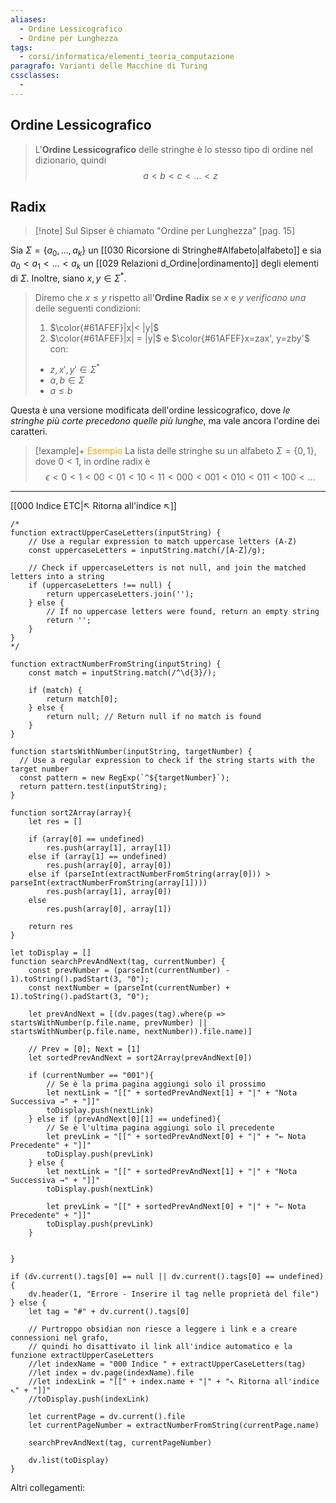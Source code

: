 ```yaml
---
aliases:
  - Ordine Lessicografico
  - Ordine per Lunghezza
tags:
  - corsi/informatica/elementi_teoria_computazione
paragrafo: Varianti delle Macchine di Turing
cssclasses:
  - 
---
```

## Ordine Lessicografico
> L'**Ordine Lessicografico** delle stringhe è lo stesso tipo di ordine nel dizionario, quindi $$a<b<c<\dots<z$$

## Radix

> [!note] Sul Sipser è chiamato "Ordine per Lunghezza" [pag. 15]

Sia $\Sigma=\{a_0,\dots, a_k\}$ un [[030 Ricorsione di Stringhe#Alfabeto|alfabeto]] e sia $a_0<a_1<\dots<a_k$ un [[029 Relazioni d_Ordine|ordinamento]] degli elementi di $\Sigma$. Inoltre, siano $x,y\in\Sigma^*$.

>Diremo che $x\le y$ rispetto all'**Ordine Radix** se $x$ e $y$ *verificano una* delle seguenti condizioni:
>1. $\color{#61AFEF}|x|< |y|$
>2. $\color{#61AFEF}|x| = |y|$ e $\color{#61AFEF}x=zax', y=zby'$ con:
>	- $z,x',y'\in\Sigma^*$
>	- $a,b\in\Sigma$
>	- $a\le b$



Questa è una versione modificata dell'ordine lessicografico, dove *le stringhe più corte precedono quelle più lunghe*, ma vale ancora l'ordine dei caratteri.

> [!example]+ <font color="orange">Esempio</font>
>La lista delle stringhe su un alfabeto $\Sigma=\{0,1\}$, dove $0<1$, in ordine radix è $$\epsilon<0<1<00<01<10<11<000<001<010<011<100<\dots$$



___
[[000 Indice ETC|↖ Ritorna all'indice ↖]]

```dataviewjs
/*
function extractUpperCaseLetters(inputString) {
	// Use a regular expression to match uppercase letters (A-Z)
	const uppercaseLetters = inputString.match(/[A-Z]/g);
	
	// Check if uppercaseLetters is not null, and join the matched letters into a string
	if (uppercaseLetters !== null) {
		return uppercaseLetters.join('');
	} else {
	    // If no uppercase letters were found, return an empty string
	    return '';
	}
}
*/

function extractNumberFromString(inputString) {
	const match = inputString.match(/^\d{3}/);
	
	if (match) {
		return match[0];
	} else {
		return null; // Return null if no match is found
	}
}

function startsWithNumber(inputString, targetNumber) {
  // Use a regular expression to check if the string starts with the target number
  const pattern = new RegExp(`^${targetNumber}`);
  return pattern.test(inputString);
}

function sort2Array(array){
	let res = []
	
	if (array[0] == undefined)
		res.push(array[1], array[1])
	else if (array[1] == undefined)
		res.push(array[0], array[0])
	else if (parseInt(extractNumberFromString(array[0])) > parseInt(extractNumberFromString(array[1])))
		res.push(array[1], array[0])
	else
		res.push(array[0], array[1])
	
	return res
}

let toDisplay = []
function searchPrevAndNext(tag, currentNumber) {
	const prevNumber = (parseInt(currentNumber) - 1).toString().padStart(3, "0");
	const nextNumber = (parseInt(currentNumber) + 1).toString().padStart(3, "0");
	
	let prevAndNext = [(dv.pages(tag).where(p => startsWithNumber(p.file.name, prevNumber) || startsWithNumber(p.file.name, nextNumber)).file.name)]
	
	// Prev = [0]; Next = [1]
	let sortedPrevAndNext = sort2Array(prevAndNext[0])
	
	if (currentNumber == "001"){ 
		// Se è la prima pagina aggiungi solo il prossimo
		let nextLink = "[[" + sortedPrevAndNext[1] + "|" + "Nota Successiva →" + "]]"
		toDisplay.push(nextLink)
	} else if (prevAndNext[0][1] == undefined){
		// Se è l'ultima pagina aggiungi solo il precedente
		let prevLink = "[[" + sortedPrevAndNext[0] + "|" + "← Nota Precedente" + "]]"
		toDisplay.push(prevLink)
	} else {
		let nextLink = "[[" + sortedPrevAndNext[1] + "|" + "Nota Successiva →" + "]]"
		toDisplay.push(nextLink)
		
		let prevLink = "[[" + sortedPrevAndNext[0] + "|" + "← Nota Precedente" + "]]"
		toDisplay.push(prevLink)
	}
	
	
}

if (dv.current().tags[0] == null || dv.current().tags[0] == undefined){
	dv.header(1, "Errore - Inserire il tag nelle proprietà del file")
} else {
	let tag = "#" + dv.current().tags[0]

	// Purtroppo obsidian non riesce a leggere i link e a creare connessioni nel grafo,
	// quindi ho disattivato il link all'indice automatico e la funzione extractUpperCaseLetters
	//let indexName = "000 Indice " + extractUpperCaseLetters(tag)
	//let index = dv.page(indexName).file
	//let indexLink = "[[" + index.name + "|" + "↖ Ritorna all'indice ↖" + "]]"
	//toDisplay.push(indexLink)
	
	let currentPage = dv.current().file
	let currentPageNumber = extractNumberFromString(currentPage.name)
	
	searchPrevAndNext(tag, currentPageNumber)
	
	dv.list(toDisplay)
}
```

Altri collegamenti: 